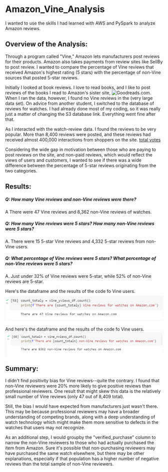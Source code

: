# Amazon_Vine_Analysis
I wanted to use the skills I had learned with AWS and PySpark to analyze Amazon reviews.

## Overview of the Analysis:
Through a program called "Vine," Amazon lets manufacturers post reviews for their products. Amazon also takes payments from review sites like SellBy to post review. I wanted to compare the percentage of Vine reviews that received Amazon's highest rating (5 stars) with the percentage of non-Vine sources that posted 5-star reviews.

Initially I looked at book reviews. I love to read books, and I like to post reviews of the books I read to Amazon's sister site, ![Goodreads.com](https://www.goodreads.com/user/show/5693583-james-jd-dittes). When I ran the data, however, I found no Vine reviews in the (very large data set). On advice from another student, I switched to the database of reviews for watches. I had already done most of my coding, so it was really just a matter of changing the S3 database link. Everything went fine after that.

As I interacted with the watch-review data. I found the reviews to be very popular. More than 8,400 reviews were posted, and these reviews had received almost 400,000 interactions from shoppers on the site. [total votes](https://github.com/JDittes/Amazon_Vine_Analysis/blob/main/total_votes.png)

Considering the wide gap in motivation between those who are paying to post reviews on the site, and non-paid reviews, which would reflect the views of users and customers, I wanted to see if there was a wide difference between the percentage of 5-star reviews originating from the two categories.

## Results: 
##### Q: How many Vine reviews and non-Vine reviews were there?
A There were 47 Vine reviews and 8,362 non-Vine reviews of watches.

##### Q: How many Vine reviews were 5 stars? How many non-Vine reviews were 5 stars?
A. There were 15 5-star Vine reviews and 4,332 5-star reviews from non-Vine users.

##### Q: What percentage of Vine reviews were 5 stars? What percentage of non-Vine reviews were 5 stars?
A. Just under 32% of Vine reviews were 5-star, while 52% of non-Vine reviews are 5-star.

Here's the dataframe and the results of the code fo Vine users.
![Vine users](https://github.com/JDittes/Amazon_Vine_Analysis/blob/main/total_vine_revs.png)

And here's the dataframe and the results of the code fo Vine users.
![Non-vine reviewers](https://github.com/JDittes/Amazon_Vine_Analysis/blob/main/total_nonvine_revs.png)

## Summary: 
I didn't find positivity bias for Vine reviews--quite the contrary. I found that non-Vine reviewers were 20% more likely to give positive reviews than professional reviewers. One result that might skew this data is the relatively small number of Vine reviews (only 47 out of 8,409 total). 

Still, the bias I would have expected from manufacturers just wasn't there. This may be because professional reviewers may have a broader understanding of competing brands, along with a deep understanding of watch technology which might make them more sensitive to defects in the watches that users may not recognize.

As an additional step, I would groupby the "verified_purchase" column to narrow the non-Vine reviewers to those who had actually purchased the item from Amazon. Sure it's possible that non-purchasing reviewers may have purchased the same watch elsewhere, but there may be other explanations, especially if that population has a higher number of negative reviews than the total sample of non-Vine reviewers.
